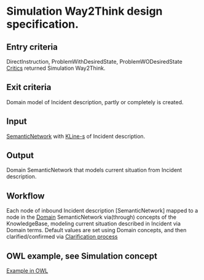 # Simulation Way2Think design specification.

## Entry criteria

DirectInstruction, ProblemWithDesiredState, ProblemWODesiredState [Critics](critics.md) returned Simulation Way2Think.

## Exit criteria

Domain model of Incident description, partly or completely is created.

## Input

[SemanticNetwork](knowledge.md) with [KLine-s](knowledge.md) of Incident description.

## Output

Domain SemanticNetwork that models current situation from Incident description.

## Workflow

Each node of inbound Incident description [SemanticNetwork] mapped to a node in the [Domain](knowledge.md#Domain) SemanticNetwork via(through)
concepts of the KnowledgeBase, modeling current situation described in Incident via Domain terms.
Default values are set using Domain concepts, and then clarified/confirmed via [Clarification process](clarification-process.md)

## OWL example, see Simulation concept

[Example in OWL](https://raw.github.com/menta/menta-0.3/master/doc/design-specification/owl/SemanticNetwork_UserReceivedWrongApplication.owl)
